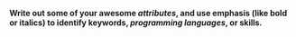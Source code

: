 **Write out some of your awesome *attributes*, and use emphasis (like bold or italics) to identify keywords, *programming languages*, or skills.**
